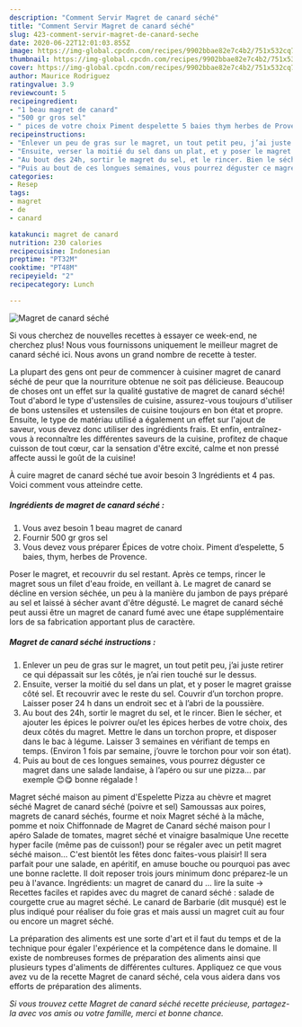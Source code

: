 ```yaml
---
description: "Comment Servir Magret de canard séché"
title: "Comment Servir Magret de canard séché"
slug: 423-comment-servir-magret-de-canard-seche
date: 2020-06-22T12:01:03.855Z
image: https://img-global.cpcdn.com/recipes/9902bbae82e7c4b2/751x532cq70/magret-de-canard-seche-photo-principale-de-la-recette.jpg
thumbnail: https://img-global.cpcdn.com/recipes/9902bbae82e7c4b2/751x532cq70/magret-de-canard-seche-photo-principale-de-la-recette.jpg
cover: https://img-global.cpcdn.com/recipes/9902bbae82e7c4b2/751x532cq70/magret-de-canard-seche-photo-principale-de-la-recette.jpg
author: Maurice Rodriguez
ratingvalue: 3.9
reviewcount: 5
recipeingredient:
- "1 beau magret de canard"
- "500 gr gros sel"
- " pices de votre choix Piment despelette 5 baies thym herbes de Provence"
recipeinstructions:
- "Enlever un peu de gras sur le magret, un tout petit peu, j’ai juste retirer ce qui dépassait sur les côtés, je n’ai rien touché sur le dessus."
- "Ensuite, verser la moitié du sel dans un plat, et y poser le magret graisse côté sel. Et recouvrir avec le reste du sel. Couvrir d’un torchon propre. Laisser poser 24 h dans un endroit sec et à l’abri de la poussière."
- "Au bout des 24h, sortir le magret du sel, et le rincer. Bien le sécher, et ajouter les épices le poivrer ou/et les épices herbes de votre choix, des deux côtés du magret. Mettre le dans un torchon propre, et disposer dans le bac à légume. Laisser 3 semaines en vérifiant de temps en temps. (Environ 1 fois par semaine, j’ouvre le torchon pour voir son état)."
- "Puis au bout de ces longues semaines, vous pourrez déguster ce magret dans une salade landaise, à l’apéro ou sur une pizza... par exemple 😊😋 bonne régalade !"
categories:
- Resep
tags:
- magret
- de
- canard

katakunci: magret de canard 
nutrition: 230 calories
recipecuisine: Indonesian
preptime: "PT32M"
cooktime: "PT48M"
recipeyield: "2"
recipecategory: Lunch

---
```



![Magret de canard séché](https://img-global.cpcdn.com/recipes/9902bbae82e7c4b2/751x532cq70/magret-de-canard-seche-photo-principale-de-la-recette.jpg)

Si vous cherchez de nouvelles recettes à essayer ce week-end, ne cherchez plus! Nous vous fournissons uniquement le meilleur magret de canard séché ici. Nous avons un grand nombre de recette à tester.

La plupart des gens ont peur de commencer à cuisiner magret de canard séché de peur que la nourriture obtenue ne soit pas délicieuse. Beaucoup de choses ont un effet sur la qualité gustative de magret de canard séché! Tout d'abord le type d'ustensiles de cuisine, assurez-vous toujours d'utiliser de bons ustensiles et ustensiles de cuisine toujours en bon état et propre. Ensuite, le type de matériau utilisé a également un effet sur l'ajout de saveur, vous devez donc utiliser des ingrédients frais. Et enfin, entraînez-vous à reconnaître les différentes saveurs de la cuisine, profitez de chaque cuisson de tout cœur, car la sensation d'être excité, calme et non pressé affecte aussi le goût de la cuisine!

<!--inarticleads1-->

À cuire magret de canard séché tue avoir besoin 3 Ingrédients et 4 pas. Voici comment vous atteindre cette.

##### Ingrédients de magret de canard séché :

1. Vous avez besoin 1 beau magret de canard
1. Fournir 500 gr gros sel
1. Vous devez vous préparer  Épices de votre choix. Piment d’espelette, 5 baies, thym, herbes de Provence.


Poser le magret, et recouvrir du sel restant. Après ce temps, rincer le magret sous un filet d&#39;eau froide, en veillant à. Le magret de canard se décline en version séchée, un peu à la manière du jambon de pays préparé au sel et laissé à sécher avant d&#39;être dégusté. Le magret de canard séché peut aussi être un magret de canard fumé avec une étape supplémentaire lors de sa fabrication apportant plus de caractère. 

<!--inarticleads2-->

##### Magret de canard séché instructions :

1. Enlever un peu de gras sur le magret, un tout petit peu, j’ai juste retirer ce qui dépassait sur les côtés, je n’ai rien touché sur le dessus.
1. Ensuite, verser la moitié du sel dans un plat, et y poser le magret graisse côté sel. Et recouvrir avec le reste du sel. Couvrir d’un torchon propre. Laisser poser 24 h dans un endroit sec et à l’abri de la poussière.
1. Au bout des 24h, sortir le magret du sel, et le rincer. Bien le sécher, et ajouter les épices le poivrer ou/et les épices herbes de votre choix, des deux côtés du magret. Mettre le dans un torchon propre, et disposer dans le bac à légume. Laisser 3 semaines en vérifiant de temps en temps. (Environ 1 fois par semaine, j’ouvre le torchon pour voir son état).
1. Puis au bout de ces longues semaines, vous pourrez déguster ce magret dans une salade landaise, à l’apéro ou sur une pizza... par exemple 😊😋 bonne régalade !


Magret séché maison au piment d&#39;Espelette Pizza au chèvre et magret séché Magret de canard séché (poivre et sel) Samoussas aux poires, magrets de canard séchés, fourme et noix Magret séché à la mâche, pomme et noix Chiffonnade de Magret de Canard séché maison pour l apéro Salade de tomates, magret séché et vinaigre basalmique Une recette hyper facile (même pas de cuisson!) pour se régaler avec un petit magret séché maison… C&#39;est bientôt les fêtes donc faites-vous plaisir! Il sera parfait pour une salade, en apéritif, en amuse bouche ou pourquoi pas avec une bonne raclette. Il doit reposer trois jours minimum donc préparez-le un peu à l&#39;avance. Ingrédients: un magret de canard du … lire la suite → Recettes faciles et rapides avec du magret de canard séché : salade de courgette crue au magret séché. Le canard de Barbarie (dit musqué) est le plus indiqué pour réaliser du foie gras et mais aussi un magret cuit au four ou encore un magret séché. 

<!--inarticleads1-->

<p>
La préparation des aliments est une sorte d'art et il faut du temps et de la technique pour égaler l'expérience et la compétence dans le domaine. Il existe de nombreuses formes de préparation des aliments ainsi que plusieurs types d'aliments de différentes cultures. Appliquez ce que vous avez vu de la recette Magret de canard séché, cela vous aidera dans vos efforts de préparation des aliments.
</p>

<p>
<i>Si vous trouvez cette Magret de canard séché recette précieuse, partagez-la avec vos amis ou votre famille, merci et bonne chance.</i>
</p>
